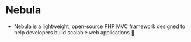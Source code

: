 # Nebula
- Nebula is a lightweight, open-source PHP MVC framework designed to help developers build scalable web applications 🚀